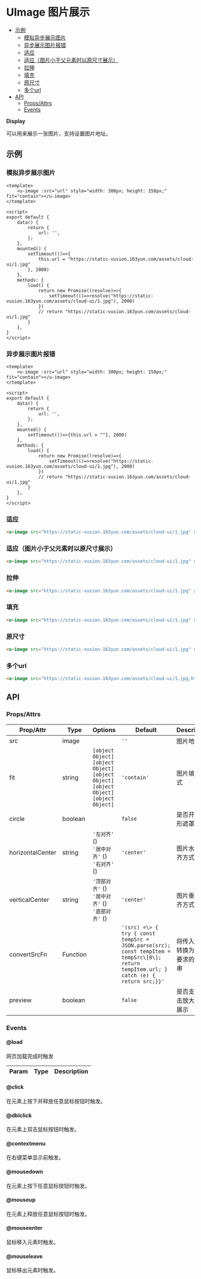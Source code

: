 <!-- 该 README.md 根据 api.yaml 和 docs/*.md 自动生成，为了方便在 GitHub 和 NPM 上查阅。如需修改，请查看源文件 -->

# UImage 图片展示

- [示例](#示例)
    - [模拟异步展示图片](#模拟异步展示图片)
    - [异步展示图片报错](#异步展示图片报错)
    - [适应](#适应)
    - [适应（图片小于父元素时以原尺寸展示）](#适应图片小于父元素时以原尺寸展示)
    - [拉伸](#拉伸)
    - [填充](#填充)
    - [原尺寸](#原尺寸)
    - [多个url](#多个url)
- [API]()
    - [Props/Attrs](#propsattrs)
    - [Events](#events)

**Display**

可以用来展示一张图片，支持设置图片地址。

## 示例
### 模拟异步展示图片
```vue
<template>
    <u-image :src="url" style="width: 300px; height: 150px;" fit="contain"></u-image>
</template>

<script>
export default {
    data() {
        return {
            url: '',
        };
    },
    mounted() {
        setTimeout(()=>{
            this.url = "https://static-vusion.163yun.com/assets/cloud-ui/1.jpg"
        }, 2000)
    },
    methods: {
        load() {
            return new Promise((resolve)=>{
                setTimeout(()=>resolve("https://static-vusion.163yun.com/assets/cloud-ui/1.jpg"), 2000)
            })
            // return "https://static-vusion.163yun.com/assets/cloud-ui/1.jpg"
        }
    },
}
</script>
```
### 异步展示图片报错

```vue
<template>
    <u-image :src="url" style="width: 300px; height: 150px;" fit="contain"></u-image>
</template>

<script>
export default {
    data() {
        return {
            url: '',
        };
    },
    mounted() {
        setTimeout(()=>{this.url = ""}, 2000)
    },
    methods: {
        load() {
            return new Promise((resolve)=>{
                setTimeout(()=>resolve("https://static-vusion.163yun.com/assets/cloud-ui/1.jpg"), 2000)
            })
            // return "https://static-vusion.163yun.com/assets/cloud-ui/1.jpg"
        }
    },
}
</script>
```
### 适应

``` html
<u-image src="https://static-vusion.163yun.com/assets/cloud-ui/1.jpg" style="width: 300px; height: 150px;" fit="contain"></u-image>
```

### 适应（图片小于父元素时以原尺寸展示）

``` html
<u-image src="https://static-vusion.163yun.com/assets/cloud-ui/1.jpg" style="width: 300px; height: 150px;" fit="scale-down"></u-image>
```

### 拉伸

``` html
<u-image src="https://static-vusion.163yun.com/assets/cloud-ui/1.jpg" style="width: 300px; height: 150px;" fit="fill"></u-image>
```

### 填充

``` html
<u-image src="https://static-vusion.163yun.com/assets/cloud-ui/1.jpg" style="width: 300px; height: 150px;" fit="cover"></u-image>
```

### 原尺寸

``` html
<u-image src="https://static-vusion.163yun.com/assets/cloud-ui/1.jpg" style="width: 300px; height: 150px;" fit="none"></u-image>
```
### 多个url

``` html
<u-image src="https://static-vusion.163yun.com/assets/cloud-ui/1.jpg,https://static-vusion.163yun.com/assets/cloud-ui/1.jpg,https://static-vusion.163yun.com/assets/cloud-ui/1.jpg" style="width: 300px; height: 150px;" fit="none"></u-image>
```

## API
### Props/Attrs

| Prop/Attr | Type | Options | Default | Description |
| --------- | ---- | ------- | ------- | ----------- |
| src | image |  | `''` | 图片地址 |
| fit | string | `[object Object]`<br/>`[object Object]`<br/>`[object Object]`<br/>`[object Object]`<br/>`[object Object]` | `'contain'` | 图片填充方式 |
| circle | boolean |  | `false` | 是否开启圆形遮罩 |
| horizontalCenter | string | `'左对齐'` ()<br/>`'居中对齐'` ()<br/>`'右对齐'` () | `'center'` | 图片水平对齐方式 |
| verticalCenter | string | `'顶部对齐'` ()<br/>`'居中对齐'` ()<br/>`'底部对齐'` () | `'center'` | 图片垂直对齐方式 |
| convertSrcFn | Function |  | `'(src) =\> {  try { const tempSrc = JSON.parse(src); const tempItem = tempSrc\[0\]; return tempItem.url; } catch (e) { return src;}}'` | 将传入的src转换为符合要求的字符串 |
| preview | boolean |  | `false` | 是否支持点击放大全屏展示 |

### Events

#### @load

网页加载完成时触发

| Param | Type | Description |
| ----- | ---- | ----------- |

#### @click

在元素上按下并释放任意鼠标按钮时触发。

#### @dblclick

在元素上双击鼠标按钮时触发。

#### @contextmenu

在右键菜单显示前触发。

#### @mousedown

在元素上按下任意鼠标按钮时触发。

#### @mouseup

在元素上释放任意鼠标按钮时触发。

#### @mouseenter

鼠标移入元素时触发。

#### @mouseleave

鼠标移出元素时触发。

